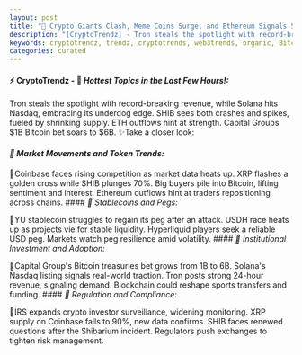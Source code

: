```yaml
---
layout: post
title: "🌇 Crypto Giants Clash, Meme Coins Surge, and Ethereum Signals Strength"
description: "[CryptoTrendz] - Tron steals the spotlight with record-breaking revenue, while Solana hits Nasdaq, embracing its underdog edge. SHIB sees both crashes and spikes, fueled by shrinking supply. ETH outflows hint at strength. Capital Groups $1B Bitcoin bet soars to $6B."
keywords: cryptotrendz, trendz, cryptotrends, web3trends, organic, Bitcoin, ETH, SOL, stablecoin, Crypto, DOGE, Market
categories: curated
---
```


#### ⚡ CryptoTrendz - 📌 *Hottest Topics in the Last Few Hours!:*

Tron steals the spotlight with record-breaking revenue, while Solana hits Nasdaq, embracing its underdog edge. SHIB sees both crashes and spikes, fueled by shrinking supply. ETH outflows hint at strength. Capital Groups $1B Bitcoin bet soars to $6B. ✨Take a closer look:


#### *🔖 Market Movements and Token Trends:*  

🔹Coinbase faces rising competition as market data heats up. XRP flashes a golden cross while SHIB plunges 70%. Big buyers pile into Bitcoin, lifting sentiment and interest. Ethereum outflows hint at traders repositioning across chains. #### *🔖 Stablecoins and Pegs:*  

🔹YU stablecoin struggles to regain its peg after an attack. USDH race heats up as projects vie for stable liquidity. Hyperliquid players seek a reliable USD peg. Markets watch peg resilience amid volatility. #### *🔖 Institutional Investment and Adoption:*  

🔹Capital Group's Bitcoin treasuries bet grows from 1B to 6B. Solana's Nasdaq listing signals real-world traction. Tron posts strong 24-hour revenue, signaling demand. Blockchain could reshape sports transfers and funding. #### *🔖 Regulation and Compliance:*  

🔹IRS expands crypto investor surveillance, widening monitoring. XRP supply on Coinbase falls to 90%, new data confirms. SHIB faces renewed questions after the Shibarium incident. Regulators push exchanges to tighten risk management.